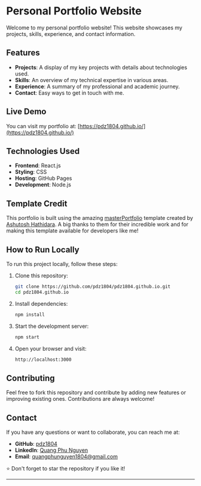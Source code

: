 # Personal Portfolio Website

Welcome to my personal portfolio website! This website showcases my projects, skills, experience, and contact information.

## Features

- **Projects**: A display of my key projects with details about technologies used.
- **Skills**: An overview of my technical expertise in various areas.
- **Experience**: A summary of my professional and academic journey.
- **Contact**: Easy ways to get in touch with me.

## Live Demo

You can visit my portfolio at: [https://pdz1804.github.io/](https://pdz1804.github.io/)

## Technologies Used

- **Frontend**: React.js
- **Styling**: CSS
- **Hosting**: GitHub Pages
- **Development**: Node.js

## Template Credit

This portfolio is built using the amazing [masterPortfolio](https://github.com/ashutosh1919/masterPortfolio) template created by [Ashutosh Hathidara](https://github.com/ashutosh1919). A big thanks to them for their incredible work and for making this template available for developers like me!

## How to Run Locally

To run this project locally, follow these steps:

1. Clone this repository:
   ```bash
   git clone https://github.com/pdz1804/pdz1804.github.io.git
   cd pdz1804.github.io
   ```
2. Install dependencies:
   ```bash
   npm install
   ```
3. Start the development server:
   ```bash
   npm start
   ```
4. Open your browser and visit:
   ```bash
   http://localhost:3000
   ```

## Contributing

Feel free to fork this repository and contribute by adding new features or improving existing ones. Contributions are always welcome!

## Contact

If you have any questions or want to collaborate, you can reach me at:

- **GitHub**: [pdz1804](https://github.com/pdz1804)
- **LinkedIn**: [Quang Phu Nguyen](https://www.linkedin.com/in/quangphunguyen/)
- **Email**: [quangphunguyen1804@gmail.com](mailto:quangphunguyen1804@gmail.com)

⭐️ Don't forget to star the repository if you like it!

---
